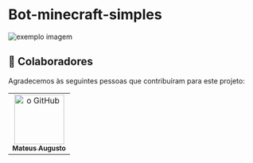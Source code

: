 # Bot-minecraft-simples

<img src="https://t.ctcdn.com.br/As3NTltZbIEpkMfAGqI4cL_B8kE=/512x288/smart/filters:format(webp)/i519161.png" alt="exemplo imagem">

## 🤝 Colaboradores

Agradecemos às seguintes pessoas que contribuíram para este projeto:

<table>
  <tr>
    <td align="center">
      <a href="#">
        <img src="https://avatars.githubusercontent.com/u/85250525?v=4" width="100px;" alt="o GitHub"/><br>
        <sub>
          <b>Mateus Augusto</b>
        </sub>
      </a>
    </td>
  </tr>
</table>
